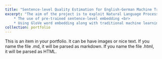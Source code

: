 ```yaml
---
title: "Sentence-level Quality Estimation for English-German Machine Translation"
excerpt: "The aim of the project is to exploit Natural Language Processing techniques to find the most suitable way of evaluating machine translation quality. The focus was on English-German corpora, where we showed that the use of a hierarchy of BiLSTMs along with adaptive max-pooling layers resulted in the best performance compared to: <br>
    * The use of pre-trained sentence-level embedding <br>
    * Using GloVe word embedding along with traditional machine learning regressors<br>"
collection: portfolio
---
```


This is an item in your portfolio. It can be have images or nice text. If you name the file .md, it will be parsed as markdown. If you name the file .html, it will be parsed as HTML. 
